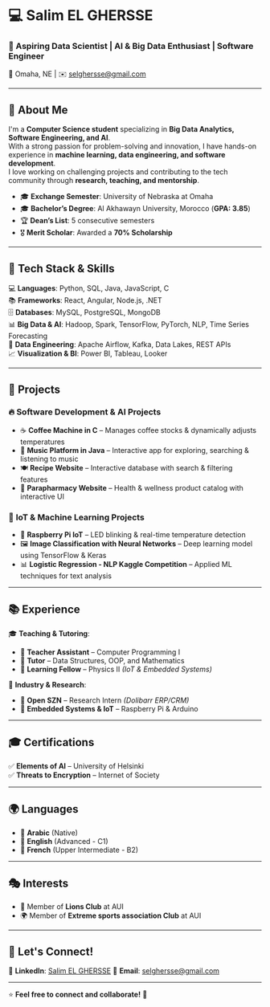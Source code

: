# 💻 Salim EL GHERSSE

### 🚀 Aspiring Data Scientist | AI & Big Data Enthusiast | Software Engineer  

📍 Omaha, NE | ✉️ selghersse@gmail.com  

---

## 👋 About Me  
I'm a **Computer Science student** specializing in **Big Data Analytics, Software Engineering, and AI**.  
With a strong passion for problem-solving and innovation, I have hands-on experience in **machine learning, data engineering, and software development**.  
I love working on challenging projects and contributing to the tech community through **research, teaching, and mentorship**.  

- 🎓 **Exchange Semester**: University of Nebraska at Omaha  
- 🎓 **Bachelor’s Degree**: Al Akhawayn University, Morocco (**GPA: 3.85**)  
- 🏆 **Dean’s List**: 5 consecutive semesters  
- 🎖 **Merit Scholar**: Awarded a **70% Scholarship**  

---

## 🔧 Tech Stack & Skills  
💻 **Languages**: Python, SQL, Java, JavaScript, C  
📚 **Frameworks**: React, Angular, Node.js, .NET  
🗄 **Databases**: MySQL, PostgreSQL, MongoDB  
📊 **Big Data & AI**: Hadoop, Spark, TensorFlow, PyTorch, NLP, Time Series Forecasting  
🚀 **Data Engineering**: Apache Airflow, Kafka, Data Lakes, REST APIs  
📈 **Visualization & BI**: Power BI, Tableau, Looker  

---

## 🚀 Projects  

### 🔥 **Software Development & AI Projects**  
- ☕ **Coffee Machine in C** – Manages coffee stocks & dynamically adjusts temperatures  
- 🎵 **Music Platform in Java** – Interactive app for exploring, searching & listening to music  
- 🍽️ **Recipe Website** – Interactive database with search & filtering features  
- 🏥 **Parapharmacy Website** – Health & wellness product catalog with interactive UI  

### 🤖 **IoT & Machine Learning Projects**  
- 🔬 **Raspberry Pi IoT** – LED blinking & real-time temperature detection  
- 🖼 **Image Classification with Neural Networks** – Deep learning model using TensorFlow & Keras  
- 📊 **Logistic Regression - NLP Kaggle Competition** – Applied ML techniques for text analysis  

---

## 📚 Experience  
🎓 **Teaching & Tutoring**:  
- 🏫 **Teacher Assistant** – Computer Programming I  
- 📘 **Tutor** – Data Structures, OOP, and Mathematics  
- 🔬 **Learning Fellow** – Physics II *(IoT & Embedded Systems)*  

💼 **Industry & Research**:  
- 🏢 **Open SZN** – Research Intern *(Dolibarr ERP/CRM)*  
- 🔌 **Embedded Systems & IoT** – Raspberry Pi & Arduino  

---

## 🎓 Certifications  
✅ **Elements of AI** – University of Helsinki  
✅ **Threats to Encryption** – Internet of Society  

---

## 🌍 Languages  
- 🏅 **Arabic** (Native)  
- 🏅 **English** (Advanced - C1)  
- 🏅 **French** (Upper Intermediate - B2)

---

## 🎭 Interests   
- 🤝 Member of **Lions Club** at AUI  
- 🌍 Member of **Extreme sports association Club** at AUI 

---

## 🤝 Let's Connect!  
💼 **LinkedIn**: [Salim EL GHERSSE](https://www.linkedin.com/in/salim-el-ghersse-4567a828a) 
📧 **Email**: selghersse@gmail.com  


---

⭐ **Feel free to connect and collaborate!** 🚀  
